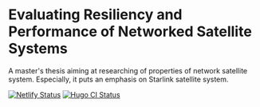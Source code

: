 # Evaluating Resiliency and Performance of Networked Satellite Systems

A master's thesis aiming at researching of properties of network satellite system. Especially, it puts an emphasis on Starlink satellite system.

[![Netlify Status](https://api.netlify.com/api/v1/badges/93f441fd-a593-4811-b96a-9fc6df27b17c/deploy-status)](https://app.netlify.com/sites/doc-starlink-thesis/deploys)
[![Hugo CI Status](https://github.com/rrcomtech/starlink-thesis/actions/workflows/hugo.yml/badge.svg?branch=main)](https://github.com/rrcomtech/starlink-thesis/actions)
